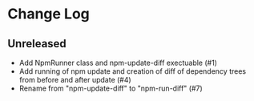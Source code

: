# Change Log

## Unreleased
* Add NpmRunner class and npm-update-diff exectuable (#1)
* Add running of npm update and creation of diff of dependency trees from before and after update (#4)
* Rename from "npm-update-diff" to "npm-run-diff" (#7)
